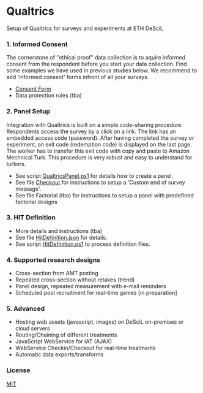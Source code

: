 # Qualtrics

Setup of Qualtrics for surveys and experiments at ETH DeSciL

### 1. Informed Consent

The cornerstone of "ethical proof" data collection is to aquire informed consent from the respondent before you start your data collection. 
Find some examples we have used in previous studies below. We recommend to add 'informed consent' forms infront of all your surveys.

- [Consent Form](Consent/Consent.md)
- Data protection rules (tba)

### 2. Panel Setup

Integration with Qualtrics is built on a simple code-sharing procedure. 
Respondents access the survey by a click on a link. The link has an embedded access code (password).
After having completed the survey or experiment, an exit code (redemption code) is displayed on the last page.
The worker has to transfer this exit code with copy and paste to Amazon Mechnical Turk.
This procedure is very robust and easy to understand for turkers.

- See script [QualtricsPanel.ps1](https://github.com/DeSciL/Qualtrics/blob/master/QualtricsPanel.ps1) for details how to create a panel.
- See file [Checkout](https://github.com/DeSciL/Qualtrics/blob/master/Checkout.md) for instructions to setup a 'Custom end of survey message'.
- See file Factorial (tba) for instructions to setup a panel with predefined factorial designs 

### 3. HIT Definition 

- More details and instructions (tba)
- See file [HitDefinition.json](https://github.com/DeSciL/Qualtrics/blob/master/HitDefinition.json) for details.
- See script [HitDefinition.ps1](https://github.com/DeSciL/Qualtrics/blob/master/HitDefinition.ps1) to process definition files.

### 4. Supported research designs

- Cross-section from AMT posting
- Repeated cross-section without retakes (trend)
- Panel design, repeated measurement with e-mail reminders
- Scheduled pool recruitment for real-time games [in preparation]

### 5. Advanced

- Hosting web assets (javascript, images) on DeSciL on-premises or cloud servers
- Routing/Chaining of different treatments
- JavaScript WebService for IAT (AJAX)
- WebService Checkin/Checkout for real-time treatments
- Automatic data exports/transforms

### License

[MIT](https://github.com/DeSciL/Qualtrics/blob/master/LICENSE)
